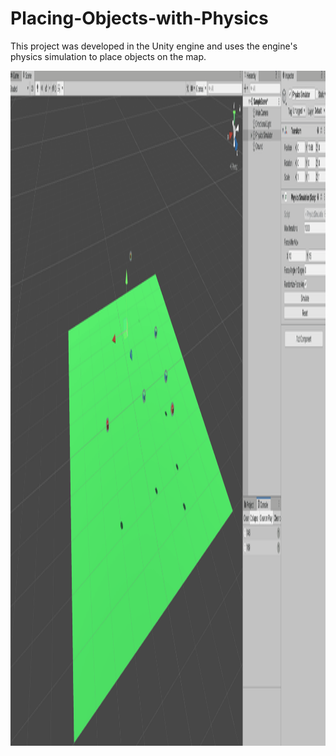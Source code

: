 # Placing-Objects-with-Physics
This project was developed in the Unity engine and uses the engine's physics simulation to place objects on the map. 

<p><img align= "left" src="https://github.com/premvarijakzhan/Placing-Objects-with-Physics/blob/main/placingobjectwithpysics.gif" width="1920 " height="1080" /></p>
